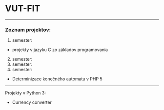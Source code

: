 # VUT-FIT
---
### Zoznam projektov:
1. semester:
 * projekty v jazyku C zo základov programovania

2. semester:
3. semester:
4. semester:
 * Determinizace konečného automatu v PHP 5

---
Projekty v Python 3:
* Currency converter
